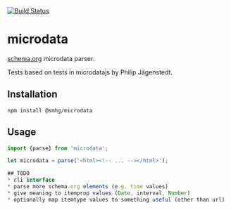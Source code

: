 [![Build Status](https://travis-ci.org/smhg/node-microdata.png?branch=master)](https://travis-ci.org/smhg/node-microdata)
# microdata

  [schema.org](http://schema.org/) microdata parser.

  Tests based on tests in microdatajs by Philip Jägenstedt.

## Installation

```
npm install @smhg/microdata
```

## Usage

```javascript
import {parse} from 'microdata';

let microdata = parse('<html><!-- ... --></html>');

## TODO
* cli interface
* parse more schema.org elements (e.g. time values)
* give meaning to itemprop values (Date, interval, Number)
* optionally map itemtype values to something useful (other than url)
